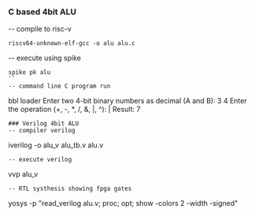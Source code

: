 ### C based 4bit ALU
-- compile to risc-v
```
riscv64-unknown-elf-gcc -o alu alu.c
```
-- execute using spike
```
spike pk alu
``
-- command line C program run
```
bbl loader
Enter two 4-bit binary numbers as decimal (A and B): 3 4
Enter the operation (+, -, *, /, &, |, ^): |
Result: 7
```
### Verilog 4bit ALU
-- compiler verilog
```
iverilog -o alu_v alu_tb.v alu.v
```
-- execute verilog
```
vvp alu_v
```
-- RTL systhesis showing fpga gates
```
yosys -p "read_verilog alu.v; proc; opt; show -colors 2 -width -signed"
```
